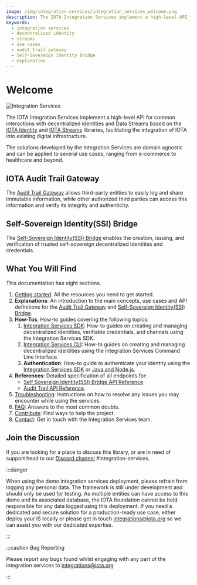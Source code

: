 ```yaml
---
image: /img/integration-services/integration_services_welcome.png
description: The IOTA Integration Services implement a high-level API for common interactions with decentralized identities and Data Streams.
keywords:
  - integration services
  - decentralized identity
  - streams
  - use cases
  - audit trail gateway
  - Self-Sovereign Identity Bridge
  - explanation
---
```


# Welcome

![Integration Services](/img/integration-services/integration_services_welcome.png)

The IOTA Integration Services implement a high-level API for common interactions with decentralized identities and Data
Streams based on the [IOTA Identity](https://wiki.iota.org/identity.rs/introduction)
and [IOTA Streams](https://wiki.iota.org/streams/welcome) libraries, facilitating the integration of IOTA into
existing digital infrastructure.

The solutions developed by the Integration Services are domain agnostic and can be applied to several use cases, ranging
from e-commerce to healthcare and beyond.

## IOTA Audit Trail Gateway

The [Audit Trail Gateway](explanations/services/audit-trail-gateway/introduction.md) allows third-party entities to easily log and share immutable information, while other
authorized third parties can access this information and verify its integrity and authenticity.

## Self-Sovereign Identity(SSI) Bridge

The [Self-Sovereign Identity(SSI) Bridge](explanations/services/SSI-bridge/introduction.md) enables the creation, issuing, and verification of trusted self-sovereign
decentralized identities and credentials.

## What You Will Find

This documentation has eight sections.

1. [Getting started](getting_started/overview.md): All the resources you need to get started.
2. **Explanations**: An introduction to the main concepts, use cases and API definitions for the [Audit Trail Gateway](explanations/services/audit-trail-gateway/introduction.md) and [Self-Sovereign Identity(SSI) Bridge](explanations/services/SSI-bridge/introduction.md).
3. **How-Tos**: How-to guides covering the following topics:
   1. [Integration Services SDK](how_tos/integration-services-sdk/introduction.mdx): How-to guides on creating and managing decentralized identities, verifiable credentials, and channels using the Integration Services SDK.
   2. [Integration Services CLI](how_tos/is-cli/introduction.md): How-to guides on creating and managing decentralized identities using the Integration Services Command Line Interface.
   3. **Authentication**: How-to guide to authenticate your identity using the [Integration Services SDK](how_tos/is-cli/authenticate-your-identity.mdx) or [Java and Node.js](how_tos/integration-services-sdk/authenticate-your-identity.mdx).
4. **References**: Detailed specification of all endpoints for:
   - [Self Sovereign Identity(SSI) Bridge API Reference](references/ssi_bridge_api_reference.md)
   - [Audit Trail API Reference](references/audit_trail_gw_api_reference.md).
5. [Troubleshooting](troubleshooting.md): Instructions on how to resolve any issues you may encounter while using the services.
6. [FAQ](faq.md): Answers to the most common doubts.
7. [Contribute](contribute.md): Find ways to help the project.
8. [Contact](contact.md): Get in touch with the Integration Services team.

## Join the Discussion

If you are looking for a place to discuss this library, or are in need of support head to
our [Discord channel](https://discord.gg/iota) #integration-services.

:::danger

When using the demo integration services deployment, please refrain from logging any personal data. The framework is still under development and should only be used for testing. As multiple entities can have access to this demo and its associated database, the IOTA foundation cannot be held responsible for any data logged using this deployment. If you need a dedicated and secure solution for a production-ready use case, either deploy your IS locally or please get in touch [integrations@iota.org](mailto:integrations@iota.org) so we can assist you with our dedicated expertise.

:::

:::caution Bug Reporting

Please report any bugs found whilst engaging with any part of the integration services to [integrations@iota.org](mailto:integrations@iota.org)

:::
